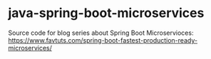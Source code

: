 # java-spring-boot-microservices
Source code for blog series about Spring Boot Microservioces: https://www.favtuts.com/spring-boot-fastest-production-ready-microservices/ 
